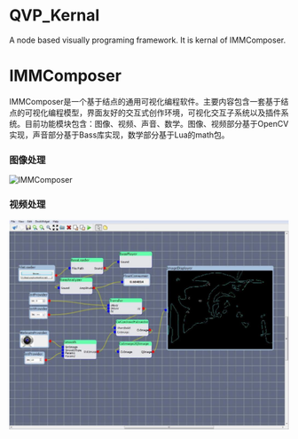 QVP_Kernal
==========

A node based visually programing framework. It is kernal of IMMComposer.

# IMMComposer


IMMComposer是一个基于结点的通用可视化编程软件。主要内容包含一套基于结点的可视化编程模型，界面友好的交互式创作环境，可视化交互子系统以及插件系统。目前功能模块包含：图像、视频、声音、数学。图像、视频部分基于OpenCV实现，声音部分基于Bass库实现，数学部分基于Lua的math包。

### 图像处理
![IMMComposer](http://hi.csdn.net/attachment/201201/9/27617_1326074556lXAG.jpg)


### 视频处理
![IMMComposer](https://github.com/dizuo/QVP_Kernal/blob/master/27617_1326074557v7qQ.jpg)
